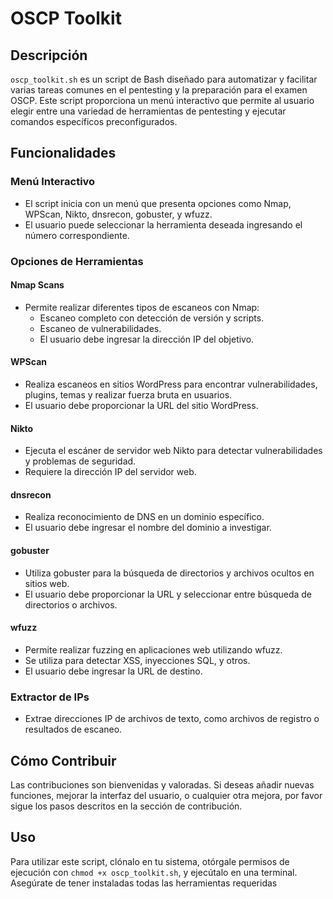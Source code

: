# OSCP Toolkit

## Descripción
`oscp_toolkit.sh` es un script de Bash diseñado para automatizar y facilitar varias tareas comunes en el pentesting y la preparación para el examen OSCP. Este script proporciona un menú interactivo que permite al usuario elegir entre una variedad de herramientas de pentesting y ejecutar comandos específicos preconfigurados.

## Funcionalidades

### Menú Interactivo
- El script inicia con un menú que presenta opciones como Nmap, WPScan, Nikto, dnsrecon, gobuster, y wfuzz.
- El usuario puede seleccionar la herramienta deseada ingresando el número correspondiente.

### Opciones de Herramientas

#### Nmap Scans
- Permite realizar diferentes tipos de escaneos con Nmap:
  - Escaneo completo con detección de versión y scripts.
  - Escaneo de vulnerabilidades.
  - El usuario debe ingresar la dirección IP del objetivo.

#### WPScan
- Realiza escaneos en sitios WordPress para encontrar vulnerabilidades, plugins, temas y realizar fuerza bruta en usuarios.
- El usuario debe proporcionar la URL del sitio WordPress.

#### Nikto
- Ejecuta el escáner de servidor web Nikto para detectar vulnerabilidades y problemas de seguridad.
- Requiere la dirección IP del servidor web.

#### dnsrecon
- Realiza reconocimiento de DNS en un dominio específico.
- El usuario debe ingresar el nombre del dominio a investigar.

#### gobuster
- Utiliza gobuster para la búsqueda de directorios y archivos ocultos en sitios web.
- El usuario debe proporcionar la URL y seleccionar entre búsqueda de directorios o archivos.

#### wfuzz
- Permite realizar fuzzing en aplicaciones web utilizando wfuzz.
- Se utiliza para detectar XSS, inyecciones SQL, y otros.
- El usuario debe ingresar la URL de destino.

### Extractor de IPs
- Extrae direcciones IP de archivos de texto, como archivos de registro o resultados de escaneo.

## Cómo Contribuir
Las contribuciones son bienvenidas y valoradas. Si deseas añadir nuevas funciones, mejorar la interfaz del usuario, o cualquier otra mejora, por favor sigue los pasos descritos en la sección de contribución.

## Uso
Para utilizar este script, clónalo en tu sistema, otórgale permisos de ejecución con `chmod +x oscp_toolkit.sh`, y ejecútalo en una terminal. Asegúrate de tener instaladas todas las herramientas requeridas
